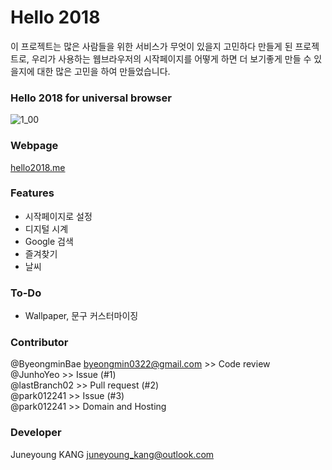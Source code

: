 # Hello 2018
이 프로젝트는 많은 사람들을 위한 서비스가 무엇이 있을지 고민하다 만들게 된 프로젝트로, 우리가 사용하는 웹브라우저의 시작페이지를 어떻게 하면 더 보기좋게 만들 수 있을지에 대한 많은 고민을 하여 만들었습니다.

### Hello 2018 for universal browser
![1_00](./images/1_00.png)

### Webpage
[hello2018.me](https://hello2018.me)

### Features
- 시작페이지로 설정
- 디지털 시계
- Google 검색
- 즐겨찾기
- 날씨

### To-Do
- Wallpaper, 문구 커스터마이징

### Contributor
@ByeongminBae <byeongmin0322@gmail.com> >> Code review <br>
@JunhoYeo >> Issue (#1) <br>
@lastBranch02 >> Pull request (#2) <br>
@park012241 >> Issue (#3) <br>
@park012241 >> Domain and Hosting <br>

### Developer
Juneyoung KANG <juneyoung_kang@outlook.com>
